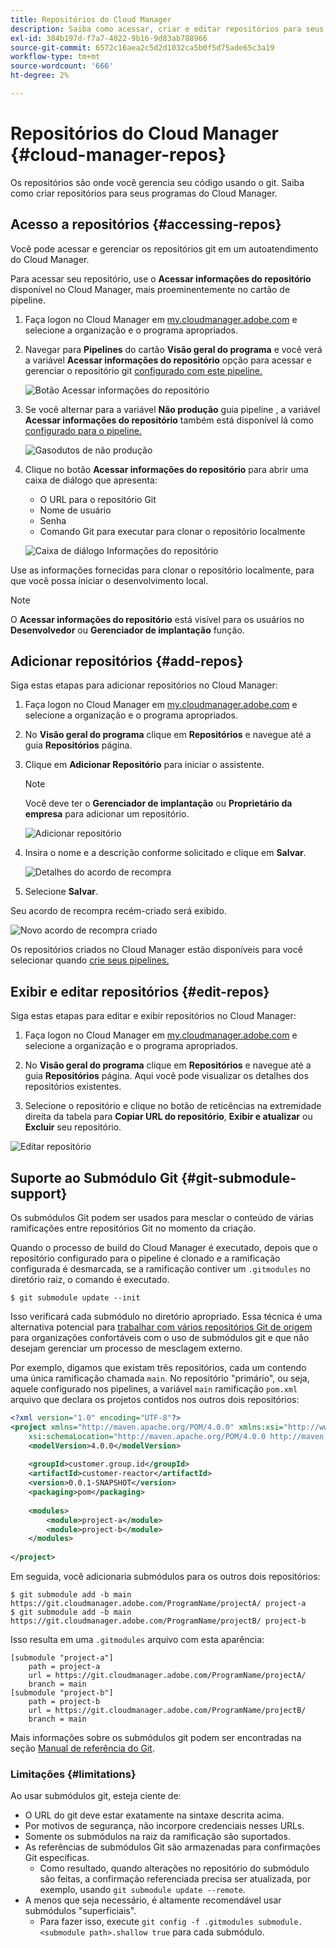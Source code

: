 ```yaml
---
title: Repositórios do Cloud Manager
description: Saiba como acessar, criar e editar repositórios para seus programas do Cloud Manager.
exl-id: 384b197d-f7a7-4022-9b16-9d83ab788966
source-git-commit: 6572c16aea2c5d2d1032ca5b0f5d75ade65c3a19
workflow-type: tm+mt
source-wordcount: '666'
ht-degree: 2%

---
```



# Repositórios do Cloud Manager {#cloud-manager-repos}

Os repositórios são onde você gerencia seu código usando o git. Saiba como criar repositórios para seus programas do Cloud Manager.

## Acesso a repositórios {#accessing-repos}

Você pode acessar e gerenciar os repositórios git em um autoatendimento do Cloud Manager.

Para acessar seu repositório, use o **Acessar informações do repositório** disponível no Cloud Manager, mais proeminentemente no cartão de pipeline.

1. Faça logon no Cloud Manager em [my.cloudmanager.adobe.com](https://my.cloudmanager.adobe.com) e selecione a organização e o programa apropriados.

1. Navegar para **Pipelines** do cartão **Visão geral do programa** e você verá a variável **Acessar informações do repositório** opção para acessar e gerenciar o repositório git [configurado com este pipeline.](/help/using/production-pipelines.md)

   ![Botão Acessar informações do repositório](/help/assets/access-repo1.png)

1. Se você alternar para a variável **Não produção** guia pipeline , a variável **Acessar informações do repositório** também está disponível lá como [configurado para o pipeline.](/help/using/non-production-pipelines.md)

   ![Gasodutos de não produção](/help/assets/access-repo-nonprod.png)

1. Clique no botão **Acessar informações do repositório** para abrir uma caixa de diálogo que apresenta:

   * O URL para o repositório Git
   * Nome de usuário
   * Senha
   * Comando Git para executar para clonar o repositório localmente

   ![Caixa de diálogo Informações do repositório](/help/assets/access-repo-create.png)

Use as informações fornecidas para clonar o repositório localmente, para que você possa iniciar o desenvolvimento local.

>[!NOTE]
>
>O **Acessar informações do repositório** está visível para os usuários no **Desenvolvedor** ou **Gerenciador de implantação** função.

## Adicionar repositórios {#add-repos}

Siga estas etapas para adicionar repositórios no Cloud Manager:

1. Faça logon no Cloud Manager em [my.cloudmanager.adobe.com](https://my.cloudmanager.adobe.com) e selecione a organização e o programa apropriados.

1. No **Visão geral do programa** clique em **Repositórios** e navegue até a guia **Repositórios** página.

1. Clique em **Adicionar Repositório** para iniciar o assistente.

   >[!NOTE]
   >
   >Você deve ter o **Gerenciador de implantação** ou **Proprietário da empresa** para adicionar um repositório.

   ![Adicionar repositório](/help/assets/create-repo2.png)

1. Insira o nome e a descrição conforme solicitado e clique em **Salvar**.

   ![Detalhes do acordo de recompra](/help/assets/repo-1.png)

1. Selecione **Salvar**.

Seu acordo de recompra recém-criado será exibido.

![Novo acordo de recompra criado](/help/assets/create-repo3.png)

Os repositórios criados no Cloud Manager estão disponíveis para você selecionar quando [crie seus pipelines.](/help/overview/ci-cd-pipelines.md)

## Exibir e editar repositórios {#edit-repos}

Siga estas etapas para editar e exibir repositórios no Cloud Manager:

1. Faça logon no Cloud Manager em [my.cloudmanager.adobe.com](https://my.cloudmanager.adobe.com) e selecione a organização e o programa apropriados.

1. No **Visão geral do programa** clique em **Repositórios** e navegue até a guia **Repositórios** página. Aqui você pode visualizar os detalhes dos repositórios existentes.

1. Selecione o repositório e clique no botão de reticências na extremidade direita da tabela para **Copiar URL do repositório**, **Exibir e atualizar** ou **Excluir** seu repositório.

![Editar repositório](/help/assets/create-repo3.png)

## Suporte ao Submódulo Git {#git-submodule-support}

Os submódulos Git podem ser usados para mesclar o conteúdo de várias ramificações entre repositórios Git no momento da criação.

Quando o processo de build do Cloud Manager é executado, depois que o repositório configurado para o pipeline é clonado e a ramificação configurada é desmarcada, se a ramificação contiver um `.gitmodules` no diretório raiz, o comando é executado.

```
$ git submodule update --init
```

Isso verificará cada submódulo no diretório apropriado. Essa técnica é uma alternativa potencial para [trabalhar com vários repositórios Git de origem](/help/managing-code/multiple-git-repos.md) para organizações confortáveis com o uso de submódulos git e que não desejam gerenciar um processo de mesclagem externo.

Por exemplo, digamos que existam três repositórios, cada um contendo uma única ramificação chamada `main`. No repositório &quot;primário&quot;, ou seja, aquele configurado nos pipelines, a variável `main` ramificação `pom.xml` arquivo que declara os projetos contidos nos outros dois repositórios:

```xml
<?xml version="1.0" encoding="UTF-8"?>
<project xmlns="http://maven.apache.org/POM/4.0.0" xmlns:xsi="http://www.w3.org/2001/XMLSchema-instance"
    xsi:schemaLocation="http://maven.apache.org/POM/4.0.0 http://maven.apache.org/maven-v4_0_0.xsd">
    <modelVersion>4.0.0</modelVersion>
   
    <groupId>customer.group.id</groupId>
    <artifactId>customer-reactor</artifactId>
    <version>0.0.1-SNAPSHOT</version>
    <packaging>pom</packaging>
   
    <modules>
        <module>project-a</module>
        <module>project-b</module>
    </modules>
   
</project>
```

Em seguida, você adicionaria submódulos para os outros dois repositórios:

```shell
$ git submodule add -b main https://git.cloudmanager.adobe.com/ProgramName/projectA/ project-a
$ git submodule add -b main https://git.cloudmanager.adobe.com/ProgramName/projectB/ project-b
```

Isso resulta em uma `.gitmodules` arquivo com esta aparência:

```text
[submodule "project-a"]
    path = project-a
    url = https://git.cloudmanager.adobe.com/ProgramName/projectA/
    branch = main
[submodule "project-b"]
    path = project-b
    url = https://git.cloudmanager.adobe.com/ProgramName/projectB/
    branch = main
```

Mais informações sobre os submódulos git podem ser encontradas na seção [Manual de referência do Git](https://git-scm.com/book/en/v2/Git-Tools-Submodules).

### Limitações           {#limitations}

Ao usar submódulos git, esteja ciente de:

* O URL do git deve estar exatamente na sintaxe descrita acima.
* Por motivos de segurança, não incorpore credenciais nesses URLs.
* Somente os submódulos na raiz da ramificação são suportados.
* As referências de submódulos Git são armazenadas para confirmações Git específicas.
   * Como resultado, quando alterações no repositório do submódulo são feitas, a confirmação referenciada precisa ser atualizada, por exemplo, usando `git submodule update --remote`.
* A menos que seja necessário, é altamente recomendável usar submódulos &quot;superficiais&quot;.
   * Para fazer isso, execute `git config -f .gitmodules submodule.<submodule path>.shallow true` para cada submódulo.
